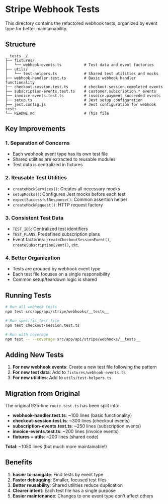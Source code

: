 # Stripe Webhook Tests

This directory contains the refactored webhook tests, organized by event type for better maintainability.

## Structure

```
__tests__/
├── fixtures/
│   └── webhook-events.ts          # Test data and event factories
├── utils/
│   └── test-helpers.ts            # Shared test utilities and mocks
├── webhook-handler.test.ts        # Basic webhook handler functionality
├── checkout-session.test.ts       # checkout.session.completed events
├── subscription-events.test.ts    # customer.subscription.* events
├── invoice-events.test.ts         # invoice.payment_succeeded events
├── setup.ts                       # Jest setup configuration
├── jest.config.js                 # Jest configuration for webhook tests
└── README.md                      # This file
```

## Key Improvements

### 1. **Separation of Concerns**
- Each webhook event type has its own test file
- Shared utilities are extracted to reusable modules
- Test data is centralized in fixtures

### 2. **Reusable Test Utilities**
- `createMockServices()`: Creates all necessary mocks
- `setupMocks()`: Configures Jest mocks before each test
- `expectSuccessfulResponse()`: Common assertion helper
- `createMockRequest()`: HTTP request factory

### 3. **Consistent Test Data**
- `TEST_IDS`: Centralized test identifiers
- `TEST_PLANS`: Predefined subscription plans
- Event factories: `createCheckoutSessionEvent()`, `createSubscriptionEvent()`, etc.

### 4. **Better Organization**
- Tests are grouped by webhook event type
- Each test file focuses on a single responsibility
- Common setup/teardown logic is shared

## Running Tests

```bash
# Run all webhook tests
npm test src/app/api/stripe/webhooks/__tests__

# Run specific test file
npm test checkout-session.test.ts

# Run with coverage
npm test -- --coverage src/app/api/stripe/webhooks/__tests__
```

## Adding New Tests

1. **For new webhook events**: Create a new test file following the pattern
2. **For new test data**: Add to `fixtures/webhook-events.ts`
3. **For new utilities**: Add to `utils/test-helpers.ts`

## Migration from Original

The original 925-line `route.test.ts` has been split into:
- **webhook-handler.test.ts**: ~100 lines (basic functionality)
- **checkout-session.test.ts**: ~300 lines (checkout events)
- **subscription-events.test.ts**: ~250 lines (subscription events)
- **invoice-events.test.ts**: ~200 lines (invoice events)
- **fixtures + utils**: ~200 lines (shared code)

**Total**: ~1050 lines (but much more maintainable!)

## Benefits

1. **Easier to navigate**: Find tests by event type
2. **Faster debugging**: Smaller, focused test files
3. **Better reusability**: Shared utilities reduce duplication
4. **Clearer intent**: Each test file has a single purpose
5. **Easier maintenance**: Changes to one event type don't affect others 